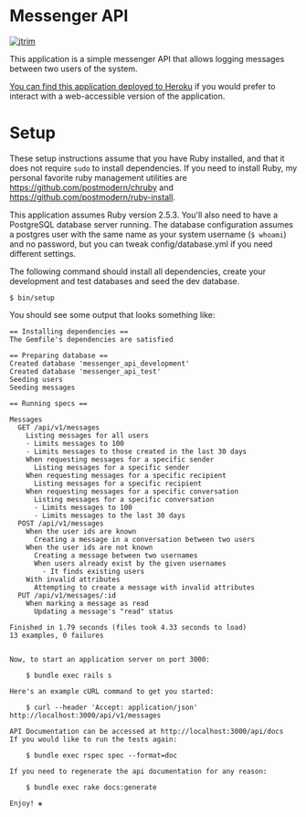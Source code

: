# Messenger API

[![jtrim](https://circleci.com/gh/jtrim/messenger-api.svg?style=shield)](https://circleci.com/gh/jtrim/messenger-api)

This application is a simple messenger API that allows logging messages between two users of the system.

[You can find this application deployed to Heroku](https://jtrim-messenger-api.herokuapp.com/api/docs) if you would prefer to interact with a web-accessible version of the application.

# Setup

These setup instructions assume that you have Ruby installed, and that it does not require `sudo` to install
dependencies. If you need to install Ruby, my personal favorite ruby management utilities are
https://github.com/postmodern/chruby and https://github.com/postmodern/ruby-install.

This application assumes Ruby version 2.5.3. You'll also need to have a PostgreSQL database server running. The database
configuration assumes a postgres user with the same name as your system username (`$ whoami`) and no password, but you can tweak
config/database.yml if you need different settings.

The following command should install all dependencies, create your development and test databases and seed the dev
database.

```shell
$ bin/setup
```

You should see some output that looks something like:

```text
== Installing dependencies ==
The Gemfile's dependencies are satisfied

== Preparing database ==
Created database 'messenger_api_development'
Created database 'messenger_api_test'
Seeding users
Seeding messages

== Running specs ==

Messages
  GET /api/v1/messages
    Listing messages for all users
    - Limits messages to 100
    - Limits messages to those created in the last 30 days
    When requesting messages for a specific sender
      Listing messages for a specific sender
    When requesting messages for a specific recipient
      Listing messages for a specific recipient
    When requesting messages for a specific conversation
      Listing messages for a specific conversation
      - Limits messages to 100
      - Limits messages to the last 30 days
  POST /api/v1/messages
    When the user ids are known
      Creating a message in a conversation between two users
    When the user ids are not known
      Creating a message between two usernames
      When users already exist by the given usernames
        - It finds existing users
    With invalid attributes
      Attempting to create a message with invalid attributes
  PUT /api/v1/messages/:id
    When marking a message as read
      Updating a message's "read" status

Finished in 1.79 seconds (files took 4.33 seconds to load)
13 examples, 0 failures


Now, to start an application server on port 3000:

    $ bundle exec rails s

Here's an example cURL command to get you started:

    $ curl --header 'Accept: application/json' http://localhost:3000/api/v1/messages

API Documentation can be accessed at http://localhost:3000/api/docs
If you would like to run the tests again:

    $ bundle exec rspec spec --format=doc

If you need to regenerate the api documentation for any reason:

    $ bundle exec rake docs:generate

Enjoy! ❀
```
